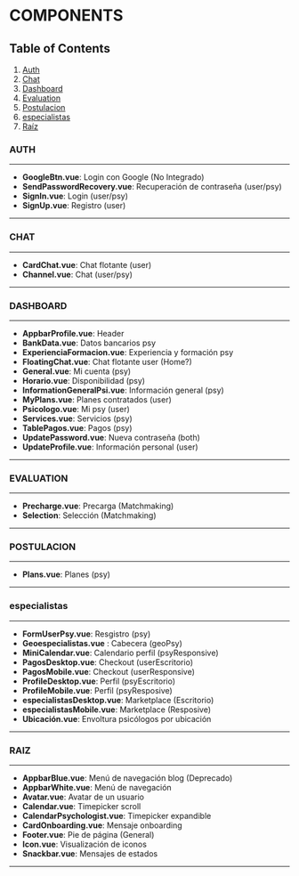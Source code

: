 # COMPONENTS

## Table of Contents

1. [Auth](#auth)
2. [Chat](#chat)
3. [Dashboard](#dashboard)
4. [Evaluation](#evaluation)
5. [Postulacion](#postulacion)
6. [especialistas](#especialistas)
7. [Raíz](#raiz)

### AUTH

---

-   **GoogleBtn.vue**: Login con Google (No Integrado)
-   **SendPasswordRecovery.vue**: Recuperación de contraseña (user/psy)
-   **SignIn.vue**: Login (user/psy)
-   **SignUp.vue**: Registro (user)

---

### CHAT

---

-   **CardChat.vue**: Chat flotante (user)
-   **Channel.vue**: Chat (user/psy)

---

### DASHBOARD

---

-   **AppbarProfile.vue**: Header
-   **BankData.vue**: Datos bancarios psy
-   **ExperienciaFormacion.vue**: Experiencia y formación psy
-   **FloatingChat.vue**: Chat flotante user (Home?)
-   **General.vue**: Mi cuenta (psy)
-   **Horario.vue**: Disponibilidad (psy)
-   **InformationGeneralPsi.vue**: Información general (psy)
-   **MyPlans.vue**: Planes contratados (user)
-   **Psicologo.vue**: Mi psy (user)
-   **Services.vue**: Servicios (psy)
-   **TablePagos.vue**: Pagos (psy)
-   **UpdatePassword.vue**: Nueva contraseña (both)
-   **UpdateProfile.vue**: Información personal (user)

---

### EVALUATION

---

-   **Precharge.vue**: Precarga (Matchmaking)
-   **Selection**: Selección (Matchmaking)

---

### POSTULACION

---

-   **Plans.vue**: Planes (psy)

---

### especialistas

---

-   **FormUserPsy.vue**: Resgistro (psy)
-   **Geoespecialistas.vue** : Cabecera (geoPsy)
-   **MiniCalendar.vue**: Calendario perfil (psyResponsive)
-   **PagosDesktop.vue**: Checkout (userEscritorio)
-   **PagosMobile.vue**: Checkout (userResponsive)
-   **ProfileDesktop.vue**: Perfil (psyEscritorio)
-   **ProfileMobile.vue**: Perfil (psyResposive)
-   **especialistasDesktop.vue**: Marketplace (Escritorio)
-   **especialistasMobile.vue**: Marketplace (Resposive)
-   **Ubicación.vue**: Envoltura psicólogos por ubicación

---

### RAIZ

---

-   **AppbarBlue.vue**: Menú de navegación blog (Deprecado)
-   **AppbarWhite.vue**: Menú de navegación
-   **Avatar.vue**: Avatar de un usuario
-   **Calendar.vue**: Timepicker scroll
-   **CalendarPsychologist.vue**: Timepicker expandible
-   **CardOnboarding.vue**: Mensaje onboarding
-   **Footer.vue**: Pie de página (General)
-   **Icon.vue**: Visualización de iconos
-   **Snackbar.vue**: Mensajes de estados

---
